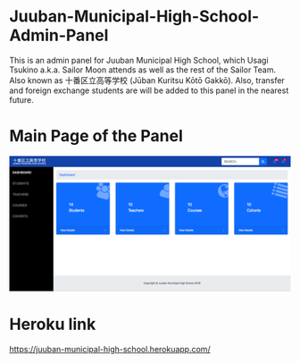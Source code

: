 # Juuban-Municipal-High-School-Admin-Panel

This is an admin panel for Juuban Municipal High School, which Usagi Tsukino a.k.a. Sailor Moon attends as well as the rest of the Sailor Team. Also known as 十番区立高等学校 (Jūban Kuritsu Kōtō Gakkō). Also, transfer and foreign exchange students are will be added to this panel in the nearest future.

# Main Page of the Panel

![alt text](https://github.com/jevargasv/Juuban-Municipal-High-School-Admin-Panel/blob/master/Main%20Page.png)

# Heroku link

https://juuban-municipal-high-school.herokuapp.com/
